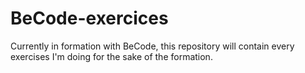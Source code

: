 # BeCode-exercices
Currently in formation with BeCode, this repository will contain every exercises I'm doing for the sake of the formation.
